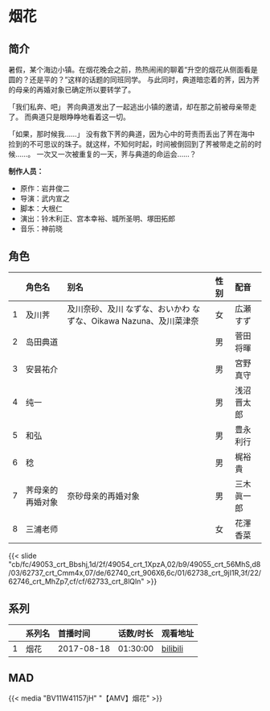 # 烟花


## 简介

暑假，某个海边小镇。在烟花晚会之前，热热闹闹的聊着“升空的烟花从侧面看是圆的？还是平的？”这样的话题的同班同学。
与此同时，典道暗恋着的荠，因为荠的母亲的再婚对象已确定所以要转学了。

「我们私奔、吧」
荠向典道发出了一起逃出小镇的邀请，却在那之前被母亲带走了。
而典道只是眼睁睁地看着这一切。

「如果，那时候我……」
没有救下荠的典道，因为心中的苛责而丢出了荠在海中捡到的不可思议的珠子。就这样，不知何时起，时间被倒回到了荠被带走之前的时候……。
一次又一次被重复的一天，荠与典道的命运会……？

**制作人员：**
- 原作：岩井俊二
- 导演：武内宣之
- 脚本：大根仁
- 演出：铃木利正、宫本幸裕、城所圣明、塚田拓郎
- 音乐：神前晓

## 角色

|     |   角色名   |   别名  | 性别 |  配音  |
|:--- |:------  |:----      |:---  |:--   |
| 1 | 及川荠 | 及川奈砂、及川 なずな、おいかわ なずな、Oikawa Nazuna、及川菜津奈 | 女 | 広瀬すず |
| 2 | 岛田典道 |  | 男 | 菅田将暉 |
| 3 | 安昙祐介 |  | 男 | 宮野真守 |
| 4 | 纯一 |  | 男 | 浅沼晋太郎 |
| 5 | 和弘 |  | 男 | 豊永利行 |
| 6 | 稔 |  | 男 | 梶裕貴 |
| 7 | 荠母亲的再婚对象 | 奈砂母亲的再婚对象 | 男 | 三木眞一郎 |
| 8 | 三浦老师 |  | 女 | 花澤香菜 |

{{< slide "cb/fc/49053_crt_Bbshj,1d/2f/49054_crt_1XpzA,02/b9/49055_crt_56MhS,d8/03/62737_crt_Cmm4x,07/de/62740_crt_906X6,6c/01/62738_crt_9jI1R,3f/22/62746_crt_MhZp7,cf/cf/62733_crt_8lQln" >}}

## 系列

|     |   系列名   |   首播时间  | 话数/时长  | 观看地址 |
|:---  |:------    |:----      |:---       |:---  |
| 1 | 烟花 | 2017-08-18 | 01:30:00 | [bilibili](https://www.bilibili.com/bangumi/play/ep312079)  |


## MAD

{{< media  "BV11W41157jH"
"【AMV】烟花"  >}}
